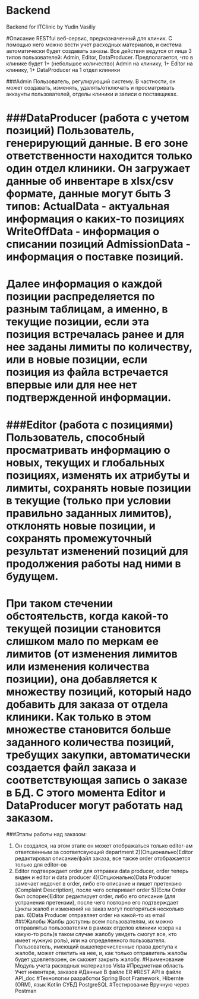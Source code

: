 # Backend
Backend for ITClinic by Yudin Vasiliy

#Описание
RESTful веб-сервис, предназначенный для клиник. С помощью него можно вести учет расходных материалов, и система автоматически будет создавать заказы.
Все действия ведутся от лица 3 типов пользователей: Admin, Editor, DataProducer.
Предполагается, что в клинике будет 1+ (небольшое количество) Admin на клинику, 1+ Editor на клинику, 1+ DataProducer на 1 отдел клиники

###Admin
Пользователь, регулирующий систему. В частности, он может создавать, изменять, удалять/отключать и просматривать аккаунты пользователей, отделы клиники и записи о поставщиках.

###DataProducer (работа с учетом позиций)
Пользователь, генерирующий данные. В его зоне ответственности находится только один отдел клиники. Он загружает данные об инвентаре в xlsx/csv формате, данные могут быть 3 типов:
ActualData - актуальная информация о каких-то позициях
WriteOffData - информация о списании позиций
AdmissionData - информация о поставке позиций. 
================
Далее информация о каждой позиции распределяется по разным таблицам, а именно, в текущие позиции, если эта позиция встречалась ранее и для нее заданы лимиты по количеству, или в новые позиции, если позиция из файла встречается впервые или для нее нет подтвержденной информации.
================
###Editor (работа с позициями)
Пользователь, способный просматривать информацию о новых, текущих и глобальных позициях, изменять их атрибуты и лимиты, сохранять новые позиции в текущие (только при условии правильно заданных лимитов), отклонять новые позиции, и сохранять промежуточный результат изменений позиций для продолжения работы над ними в будущем.
================
При таком стечении обстоятельств, когда какой-то текущей позиции становится слишком мало по меркам ее лимитов (от изменения лимитов или изменения количества позиции), она добавляется к множеству позиций, который надо добавить для заказа от отдела клиники. Как только в этом множестве становится больше заданного количества позиций, требущих закупки, автоматически создается файл заказа и соответствующая запись о заказе в БД.
С этого момента Editor и DataProducer могут работать над заказом.
================
###Этапы работы над заказом:
1) Он создался, на этом этапе он может отображаться только editor-ам ответсвенным за соответсвующий department
2)(Опционально)Editor редактировал описание/файл заказа, все также order отображается только для editor-ов
3) Editor подтверждает order для отправки data producer, order теперь виден и editor и data producer
4)(Опционально)Data Producer замечает недочет в order, либо его описание и пишет претензию (Complaint Description), после чего оспаривает order
5)(Если Order был оспорен)Editor редактирует order, либо его описание (для устранения претензии), после чего повторно его подтверждает
Циклы жалоб и изменений на заказ могут повторяться несколько раз.
6)Data Producer отправляет order на какой-то из email
###Жалобы
Жалбы доступны всем пользователям, их можно отправлятьв пользователям в рамках отделов клиники юзера на какую-то роль(в таком случае жалобу увидеть смогут все, кто имеет нужную роль), или на определенного пользователя.
Пользователь, имеющий вышеперечисленные права доступа к жалобе, может ответить на нее, и, как только отправитель жалобы будет удовлетворен, он сможет закрыть жалобу.
#Наименование
Модуль учета расходных материалов Vista
#Предметная область
Учет инвентаря, заказов
#Данные
В файле ER
#REST API
в файле API_doc
#Технологии разработки
Spring Boot Framework, Hibernte (ORM), язык Kotlin
СУБД PostgreSQL
#Тестирование
Вручную через Postman
